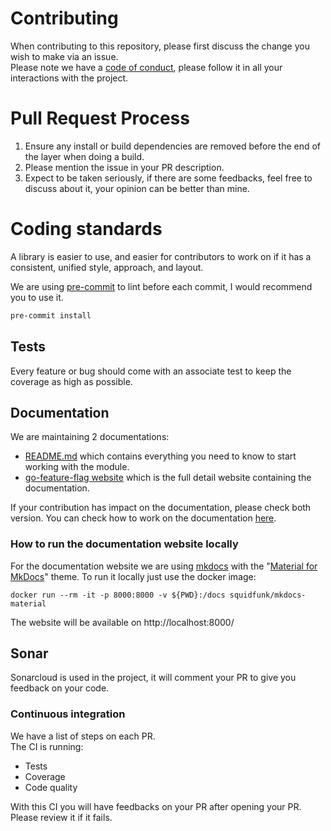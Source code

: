 # Contributing

When contributing to this repository, please first discuss the change you wish to make via an issue.  
Please note we have a [code of conduct](CODE_OF_CONDUCT.md), please follow it in all your interactions with the project.

# Pull Request Process

1. Ensure any install or build dependencies are removed before the end of the layer when doing a build.
2. Please mention the issue in your PR description.
3. Expect to be taken seriously, if there are some feedbacks, feel free to discuss about it, your opinion can be better than mine.

# Coding standards

A library is easier to use, and easier for contributors to work on if it has a consistent, unified style, approach, and layout.

We are using [pre-commit](https://pre-commit.com/) to lint before each commit, I would recommend you to use it.
```bash
pre-commit install
```

## Tests

Every feature or bug should come with an associate test to keep the coverage as high as possible.

## Documentation

We are maintaining 2 documentations:
- [README.md](README.md) which contains everything you need to know to start working with the module.
- [go-feature-flag website](https://gofeatureflag.org) which is the full detail website containing the documentation.

If your contribution has impact on the documentation, please check both version. You can check how to work on the documentation [here](./website/README.md).

### How to run the documentation website locally

For the documentation website we are using [mkdocs](https://www.mkdocs.org/) with the "[Material for MkDocs](https://squidfunk.github.io/mkdocs-material/)" theme.
To run it locally just use the docker image:
```shell
docker run --rm -it -p 8000:8000 -v ${PWD}:/docs squidfunk/mkdocs-material
```
The website will be available on http://localhost:8000/

## Sonar

Sonarcloud is used in the project, it will comment your PR to give you feedback on your code.

### Continuous integration

We have a list of steps on each PR.  
The CI is running:

 - Tests
 - Coverage
 - Code quality

With this CI you will have feedbacks on your PR after opening your PR. Please review it if it fails.
